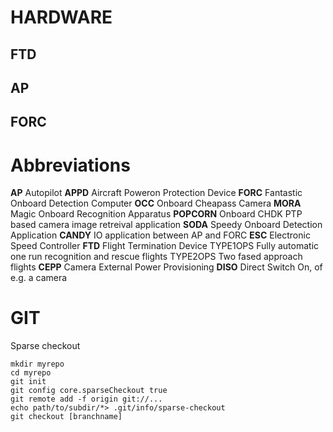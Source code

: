 # HARDWARE

## FTD


## AP


## FORC



# Abbreviations

**AP**	Autopilot
**APPD**	Aircraft Poweron Protection Device
**FORC**	Fantastic Onboard Detection Computer
**OCC**	Onboard Cheapass Camera
**MORA**	Magic Onboard Recognition Apparatus
**POPCORN**	Onboard CHDK PTP based camera image retreival application
**SODA**	Speedy Onboard Detection Application
**CANDY**	IO application between AP and FORC
**ESC**	Electronic Speed Controller
**FTD**	Flight Termination Device
TYPE1OPS	Fully automatic one run recognition and rescue flights
TYPE2OPS	Two fased approach flights
**CEPP**	Camera External Power Provisioning
**DISO**	Direct Switch On, of e.g. a camera

# GIT

Sparse checkout

    mkdir myrepo
    cd myrepo 
    git init
    git config core.sparseCheckout true
    git remote add -f origin git://...
    echo path/to/subdir/*> .git/info/sparse-checkout
    git checkout [branchname]



